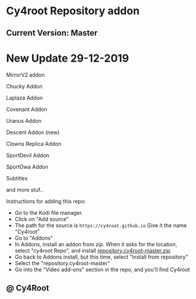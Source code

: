 # Cy4root Repository addon
## Current Version: Master

# New Update 29-12-2019

MirrorV2 addon

Chucky Addon

Laplaza Addon

Covenant Addon

Uranus Addon

Descent Addon (new)

Clowns Replica Addon

SportDevil Addon

SportOwa Addon

Subtitles

and more stuf..




Instructions for adding this repo:



<p align="left">
  <ul>
    <li>Go to the Kodi file manager.</li>
    <li>Click on "Add source"</li>
    <li>The path for the source is <code>https://cy4root.github.io</code> Give it the name "Cy4root".</li>
    <li>Go to "Addons"</li>
    <li>In Addons, install an addon from zip.  When it asks for the location, select "cy4root Repo", and install <a href="repository.cy4root-master.zip">repository.cy4root-master.zip</a>.</li>
    <li>Go back to Addons install, but this time, select "Install from repository"</li>
    <li>Select the "repository.cy4root-master"</li>
    <li>Go into the "Video add-ons" section in the repo, and you'll find Cy4root</li>
  </ul>
</p>

## @ Cy4Root











